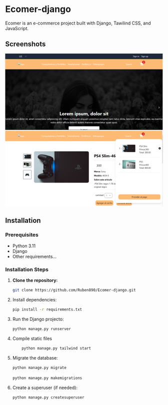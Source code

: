 # Ecomer-django

Ecomer is an e-commerce project built with Django, Tawilind CSS, and JavaScript.

## Screenshots

![Screenshot 1](./img/imgen-1(1).png)
![Screenshot 2](./img/imgen-1(2).png)

## Installation

### Prerequisites
- Python 3.11
- Django
- Other requirements...

### Installation Steps

1. **Clone the repository:**

   ```bash
   git clone https://github.com/Ruben890/Ecomer-django.git
2. Install dependencies:
    ```bash
    pip install -r requirements.txt
    
3. Run the Django projecto:
    ```bash
   python manage.py runserver
4. Compile static files
    ```bash
        python manage.py tailwind start
5. Migrate the database:
    ```bash
    python manage.py migrate

    python manage.py makemigrations
6. Create a superuser (if needed):
    ```bash
    python manage.py createsuperuser